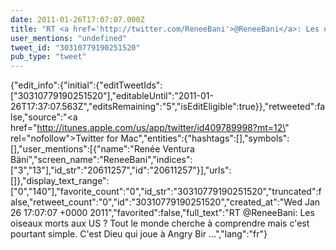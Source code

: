 ```yaml
---
date: 2011-01-26T17:07:07.000Z
title: "RT <a href='http://twitter.com/ReneeBani'>@ReneeBani</a>: Les oiseaux morts aux US ? Tout le monde cherche à comprendre mais c'est pourtant simple. C'est Dieu qui joue à Angry Bir ...″"
user_mentions: "undefined"
tweet_id: "30310779190251520"
pub_type: "tweet"
---
```

{"edit_info":{"initial":{"editTweetIds":["30310779190251520"],"editableUntil":"2011-01-26T17:37:07.563Z","editsRemaining":"5","isEditEligible":true}},"retweeted":false,"source":"<a href=\"http://itunes.apple.com/us/app/twitter/id409789998?mt=12\" rel=\"nofollow\">Twitter for Mac</a>","entities":{"hashtags":[],"symbols":[],"user_mentions":[{"name":"Renée Ventura Bäni","screen_name":"ReneeBani","indices":["3","13"],"id_str":"20611257","id":"20611257"}],"urls":[]},"display_text_range":["0","140"],"favorite_count":"0","id_str":"30310779190251520","truncated":false,"retweet_count":"0","id":"30310779190251520","created_at":"Wed Jan 26 17:07:07 +0000 2011","favorited":false,"full_text":"RT @ReneeBani: Les oiseaux morts aux US ? Tout le monde cherche à comprendre mais c'est pourtant simple. C'est Dieu qui joue à Angry Bir ...","lang":"fr"}
